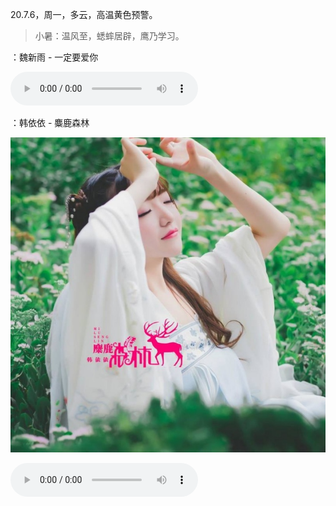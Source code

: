 <link href="../../css/style.css" rel="stylesheet" type="text/css" />

<link href="../../css/font-awesome.min.css" rel="stylesheet" type="text/css" />

<span class="fzzy">20.7.6，周一，多云，高温黄色预警。

> 小暑：温风至，蟋蟀居辟，鹰乃学习。

<span class="fzzy"><i class="fa fa-music"></i>：魏新雨 - 一定要爱你

<audio src="http://mp.333ttt.com/mp3free/1928451.mp3" controls></audio>


<span class="fzzy"><i class="fa fa-music"></i>：韩依依 - 麋鹿森林

![韩依依 - 麋鹿森林](.pic/1406286954.jpg)

<audio src="/storage/emulated/0/Music/Pop/麋鹿森林.mp3" controls></audio>

<div class="p">
